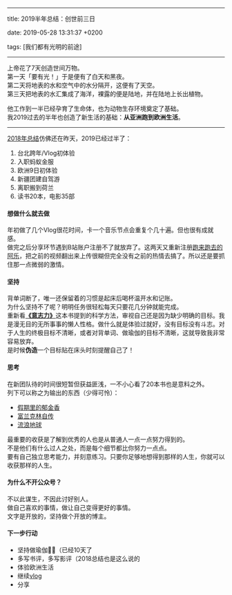 
---

title: 2019半年总结：创世前三日

date: 2019-05-28 13:31:37 +0200

tags: [我们都有光明的前途]

---
上帝花了7天创造世间万物。<br />第一天「要有光！」于是便有了白天和黑夜。<br />第二天将地表的水和空气中的水分隔开，这便有了天空。<br />第三天把地表的水汇集成了海洋，裸露的便是陆地，并在陆地上长出植物。

他工作到一半已经孕育了生命体，也为动物生存环境奠定了基础。<br />我2019过去的半年也创造了新生活的基础：**从亚洲跑到欧洲生活**。

---


[2018年总结](http://bluesh.me/blog/2019/01/15/2018Summary/)仿佛还在昨天，2019已经过半了：

1. 台北跨年/Vlog初体验
1. 入职蚂蚁金服
1. 欧洲9日初体验
1. 新疆团建自驾游
1. 离职搬到荷兰
1. 读书20本，电影35部

<a name="c6RFg"></a>
#### 想做什么就去做
年初做了几个Vlog很花时间，卡一个音乐节点会重复个几十遍。但也很有成就感。<br />做完之后分享环节遇到B站账户注册不了就放弃了。这两天又重新注册[跑来跑去的阿乐](https://space.bilibili.com/426914310/?bbid=Z0421C01945F2C234CFB8E8035229EF14034&ts=1559120752)，把之前的视频翻出来上传很糊但完全没有之前的热情去搞了。所以还是要抓住那一点微弱的激情。

<a name="UlhZp"></a>
#### 坚持
背单词断了，唯一还保留着的习惯是起床后喝杯温开水和记账。<br />为什么坚持不了呢？明明任务很轻松每天只要花几分钟就能完成。<br />重新看[**《意志力》**](https://www.yuque.com/leshiyi/diary/ntgp5r)这本书提到的科学方法，审视自己还是因为缺少明确的目标。我是漫无目的无所事事的懒人性格。做什么就是体验过就好，没有目标没有斗志。对于人生的终极目标不清晰，或者对背单词、做瑜伽的目标不清晰，这就导致我非常容易放弃。<br />是时候**伪造**一个目标贴在床头时刻提醒自己了！

<a name="AciES"></a>
#### 思考
在新团队待的时间很短暂但获益匪浅，一不小心看了20本书也是意料之外。<br />列下可以称之为输出的东西（少得可怜）：

- [假期里的郁金香](https://www.yuque.com/leshiyi/diary/ouc59v)
- [富兰克林自传](https://www.yuque.com/leshiyi/diary/blg1ai)
- [流浪地球](https://www.yuque.com/leshiyi/diary/wpzp4i)

最重要的收获是了解到优秀的人也是从普通人一点一点努力得到的。<br />不是他们有什么过人之处，而是每个细节都比你努力一点点。<br />要有自己独立思考能力，并刻意练习。只要你足够地想得到那样的人生，你就可以收获那样的人生。

<a name="vxqTQ"></a>
#### 为什么不开公众号？
不以此谋生，不因此讨好别人。<br />做自己喜欢的事情，做让自己变得更好的事情。<br />文字是开放的，坚持做个开放的博主。

<a name="g02F3"></a>
#### 下一步行动

- 坚持做瑜伽🧘‍♀️（已经10天了
- 多写书评，多写影评（2018总结也是这么说的
- 体验欧洲生活
- 继续[vlog](https://space.bilibili.com/426914310/?bbid=Z0421C01945F2C234CFB8E8035229EF14034&ts=1559120752)
- 分享

